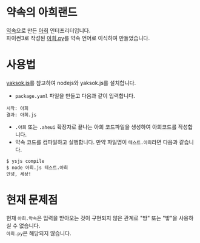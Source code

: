 # 약속의 아희랜드
[약속](http://yaksok.org)으로 만든 [아희](https://aheui.github.io/) 인터프리터입니다.
<br>파이썬3로 작성된 [아희.py](https://github.com/op06072/The-Promised-AheuiLand/blob/master/아희.py)를 약속 언어로 이식하여 만들었습니다.

# 사용법
[yaksok.js](https://github.com/yaksok/yaksok.js)를 참고하여 nodejs와 yaksok.js를 설치합니다.

* ```package.yaml``` 파일을 만들고 다음과 같이 입력합니다.
```
시작: 아희
결과: 아희.js
```
* ```.아희``` 또는 ```.aheui``` 확장자로 끝나는 아희 코드파일을 생성하여 아희코드를 작성합니다.
* 약속 코드를 컴파일하고 실행합니다. 만약 파일명이 ```테스트.아희```라면 다음과 같습니다.
```
$ ysjs compile
$ node 아희.js 테스트.아희
안녕, 세상!
```

# 현재 문제점
현재 ```아희.약속```은 입력을 받아오는 것이 구현되지 않은 관계로 "방" 또는 "밯"을 사용하실 수 없습니다.
<br>```아희.py```은 해당되지 않습니다.
